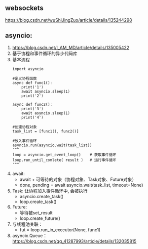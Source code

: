 

## websockets
https://blog.csdn.net/wuShiJingZuo/article/details/135244298


## asyncio:
1. https://blog.csdn.net/I_AM_MD/article/details/135005422
2. 基于协程和事件循环的异步代码库
3. 基本流程
    ```
    import asyncio
    
    #定义协程函数
    async def func1():
        print('1')
        await asyncio.sleep(1)
        print('2')
    
    async def func2():
        print('3')
        await asyncio.sleep(1)
        print('4')
    
    #创建协程对象
    task_list = [func1(), func2()]
   
    #放入事件循环
    asyncio.run(asyncio.wait(task_list))
    """
    loop = asyncio.get_event_loop()    # 获取事件循环
    loop.run_until_comlete( result )   # 运行事件循环
    """
    ```
3. await: 
    - await + 可等待的对象（协程对象、Task对象、Future对象）
    - done, pending = await asyncio.wait(task_list, timeout=None)
4. Task: 让协程加入事件循环中, 会被执行
    - asyncio.create_task()
    - loop.create_task() 
5. Future:
    - 等待被set_result
    - loop.create_future()
6. 与线程池关联：
    - fut = loop.run_in_executor(None, func1)
7. asyncio.Queue：https://blog.csdn.net/qq_41287993/article/details/132035815

